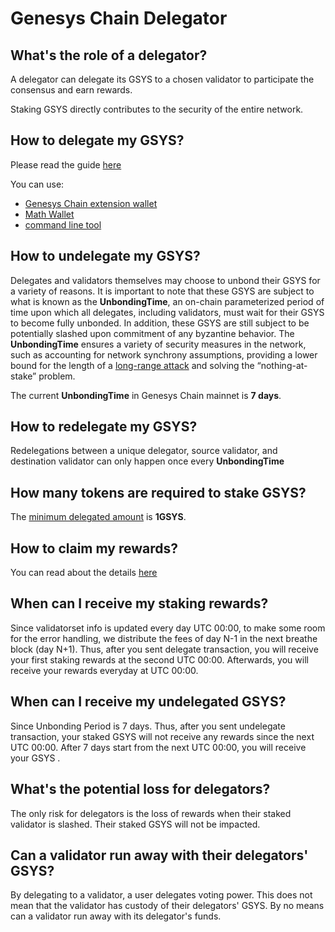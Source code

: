 # Genesys Chain Delegator

## What's the role of a delegator?

A delegator can delegate its GSYS to a chosen validator to participate the consensus and earn rewards.


Staking GSYS directly contributes to the security of the entire network.

## How to delegate my GSYS?

Please read the guide [here](../../smart-chain/delegator/del-guide.md)

You can use:

* [Genesys Chain extension wallet](../../smart-chain/wallet/shree.md)
* [Math Wallet](http://blog.mathwallet.xyz/?p=3890)
* [command line tool](https://github.com/githubusername/githubrepo/node/releases/tag/v0.8.1)



## How to undelegate my GSYS?

Delegates and validators themselves may choose to unbond their GSYS for a variety of reasons. It is important to note that these GSYS are subject to what is known as the **UnbondingTime**, an on-chain parameterized period of time upon which all delegates, including validators, must wait for their GSYS to become fully unbonded. In addition, these GSYS are still subject to be potentially slashed upon commitment of any byzantine behavior. The **UnbondingTime** ensures a variety of security measures in the network, such as accounting for network synchrony assumptions, providing a lower bound for the length of a [long-range attack](https://cosmos.network/docs/spec/ibc/references.html#3) and solving the “nothing-at-stake” problem.

The current  **UnbondingTime**  in Genesys Chain mainnet is **7 days**.

## How to redelegate my GSYS?

Redelegations between a unique delegator, source validator, and destination validator can only happen once every **UnbondingTime**

## How many tokens are required to stake GSYS?

The [minimum delegated amount](../../smart-chain/validator/Parameters.md) is **1GSYS**.

## How to claim my rewards?

You can read about the details [here](../../guides/concepts/bc-staking.md)

## When can I receive my staking rewards?

Since validatorset info is updated every day UTC 00:00, to make some room for the error handling, we distribute the fees of day N-1 in the next breathe block (day N+1). Thus, after you sent delegate transaction, you will receive your first staking rewards at the second UTC 00:00. Afterwards, you will receive your rewards everyday at UTC 00:00.

## When can I receive my undelegated GSYS?

Since Unbonding Period is 7 days. Thus, after you sent undelegate transaction, your staked GSYS will not  receive any rewards since the next UTC 00:00. After 7 days start from the next UTC 00:00, you will receive your GSYS .

## What's the potential loss for delegators?
The only risk for delegators is the loss of rewards when their staked validator is slashed. Their staked GSYS will not be impacted.

## Can a validator run away with their delegators' GSYS?
By delegating to a validator, a user delegates voting power.  This does not mean that the validator has custody of their delegators' GSYS. By no means can a validator run away with its delegator's funds.